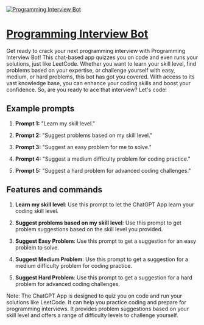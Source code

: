 [![Programming Interview Bot](https://files.oaiusercontent.com/file-SRd2VhBTkc4olUdtAUcf76O0?se=2123-10-16T22%3A41%3A09Z&sp=r&sv=2021-08-06&sr=b&rscc=max-age%3D31536000%2C%20immutable&rscd=attachment%3B%20filename%3Dfa4b254d-c638-4004-bed1-19c405d69edd.png&sig=SpxLuRmlM4Sy5IfTaBq6euaomURK4gGSSjzlHyIOD2Q%3D)](https://chat.openai.com/g/g-eVQTLMKyf-programming-interview-bot)

# [Programming Interview Bot](https://chat.openai.com/g/g-eVQTLMKyf-programming-interview-bot)

Get ready to crack your next programming interview with Programming Interview Bot! This chat-based app quizzes you on code and even runs your solutions, just like LeetCode. Whether you want to learn your skill level, find problems based on your expertise, or challenge yourself with easy, medium, or hard problems, this bot has got you covered. With access to its vast knowledge base, you can enhance your coding skills and boost your confidence. So, are you ready to ace that interview? Let's code!

## Example prompts

1. **Prompt 1:** "Learn my skill level."

2. **Prompt 2:** "Suggest problems based on my skill level."

3. **Prompt 3:** "Suggest an easy problem for me to solve."

4. **Prompt 4:** "Suggest a medium difficulty problem for coding practice."

5. **Prompt 5:** "Suggest a hard problem for advanced coding challenges."

## Features and commands

1. **Learn my skill level**: Use this prompt to let the ChatGPT App learn your coding skill level.

2. **Suggest problems based on my skill level**: Use this prompt to get problem suggestions based on the skill level you provided.

3. **Suggest Easy Problem**: Use this prompt to get a suggestion for an easy problem to solve.

4. **Suggest Medium Problem**: Use this prompt to get a suggestion for a medium difficulty problem for coding practice.

5. **Suggest Hard Problem**: Use this prompt to get a suggestion for a hard problem for advanced coding challenges.

Note: The ChatGPT App is designed to quiz you on code and run your solutions like LeetCode. It can help you practice coding and prepare for programming interviews. It provides problem suggestions based on your skill level and offers a range of difficulty levels to challenge yourself.